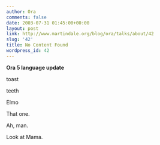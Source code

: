 ```yaml
---
author: Ora
comments: false
date: 2003-07-31 01:45:00+00:00
layout: post
link: http://www.martindale.org/blog/ora/talks/about/42
slug: '42'
title: No Content Found
wordpress_id: 42
---
```


**Ora 5 language update**
  
toast
  
teeth
  
Elmo
  
That one.
  
Ah, man.
  
Look at Mama.

